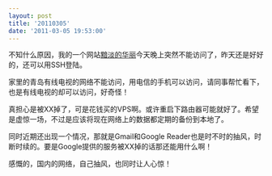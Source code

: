 ```yaml
---
layout: post
title: '20110305'
date: '2011-03-05 19:53:00'
---
```


<p>不知什么原因，我的一个网站<a href="http://beta4better.info/">黯淡的华丽</a>今天晚上突然不能访问了，昨天还是好好的，还可以用SSH登陆。</p>

<p>家里的青岛有线电视的网络不能访问，用电信的手机可以访问，请同事帮忙看下，也是有线电视的却可以访问，好奇怪！</p>

<p>真担心是被XX掉了，可是花钱买的VPS啊。或许重启下路由器可能就好了。希望是虚惊一场，不过是应该将现在网络上的数据都定期的备份到本地了。</p>

<p>同时近期还出现一个情况，那就是Gmail和Google Reader也是时不时的抽风，时断时续的。要是Google提供的服务被XX掉的话那还能用什么啊！</p>

<p>感慨的，国内的网络，自己抽风，也同时让人心惊！</p>